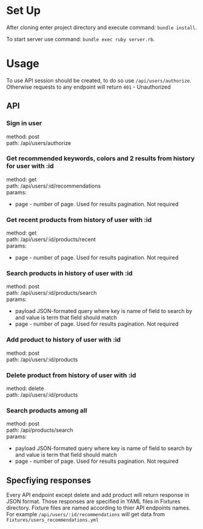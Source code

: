 Set Up
======

After cloning enter project directory and execute command: `bundle install`.

To start server use command: `bundle exec ruby server.rb`.

Usage
=====

To use API session should be created, to do so use `/api/users/authorize`. Otherwise requests to any endpoint will return `401` - Unauthorized

API
---
### Sign in user
method: post   
path: /api/users/authorize  

### Get recommended keywords, colors and 2 results from history for user with :id
method: get  
path: /api/users/:id/recommendations  
params:
  - page - number of page. Used for results pagination. Not required

### Get recent products from history of user with :id
method: get  
path: /api/users/:id/products/recent  
params:
  - page - number of page. Used for results pagination. Not required

### Search products in history of user with :id
method: post  
path: /api/users/:id/products/search  
params:
  - payload JSON-formated query where key is name of field to search by and value is term that field should match
  - page - number of page. Used for results pagination. Not required

### Add product to history of user with :id
method: post  
path: /api/users/:id/products  

### Delete product from history of user with :id
method: delete  
path: /api/users/:id/products  

### Search products among all
method: post  
path: /api/products/search  
params:
  - payload JSON-formated query where key is name of field to search by and value is term that field should match
  - page - number of page. Used for results pagination. Not required

Specfiying responses
-------------------

Every API endpoint except delete and add product will return response in JSON format.
Those responses are specified in YAML files in Fixtures directory. Fixture files are named according to thier API endpoints names. For example `/api/users/:id/recommendations` will get data from `Fixtures/users_recommendations.yml`
